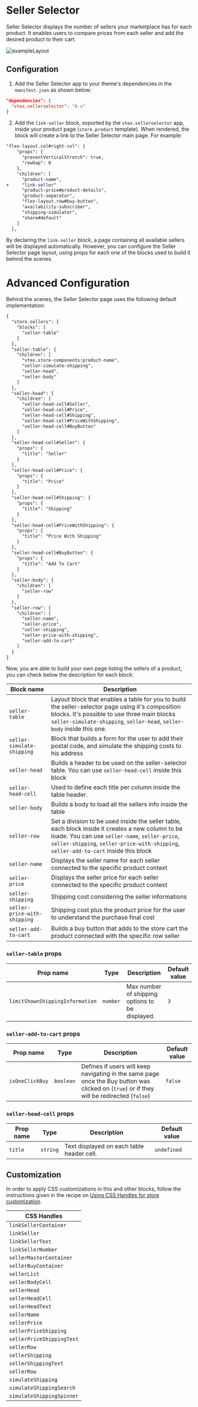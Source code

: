 # Seller Selector

Seller Selector displays the number of sellers your marketplace has for each product. It enables users to compare prices from each seller and add the desired product to their cart.

![exampleLayout](https://user-images.githubusercontent.com/53904010/78715148-595eea00-78f3-11ea-90fa-dc38c37a80d8.png)

## Configuration

1. Add the Seller Selector app to your theme's dependencies in the `manifest.json` as shown below:

```json
"dependencies": {
  "vtex.sellerselector": "0.x"
}
```

2. Add the `link-seller` block, exported by the `vtex.sellerselector` app, inside your product page (`store.product` template). When rendered, the block will create a link to the Seller Selector main page. For example:

```diff
"flex-layout.col#right-col": {
    "props": {
      "preventVerticalStretch": true,
      "rowGap": 0
    },
    "children": [
      "product-name",
+     "link-seller"
      "product-price#product-details",
      "product-separator",
      "flex-layout.row#buy-button",
      "availability-subscriber",
      "shipping-simulator",
      "share#default"
    ]
  },
```

By declaring the `link-seller` block, a page containing all available sellers will be displayed automatically. However, you can configure the Seller Selector page layout, using props for each one of the blocks used to build it behind the scenes. 


# Advanced Configuration
Behind the scenes, the Seller Selector page uses the following default implementation:

```diff
{
  "store.sellers": {
    "blocks": [
      "seller-table"
    ]
  },
  "seller-table": {
    "children": [
      "vtex.store-components:product-name",
      "seller-simulate-shipping",
      "seller-head",
      "seller-body"
    ]
  },
  "seller-head": {
    "children": [
      "seller-head-cell#Seller",
      "seller-head-cell#Price",
      "seller-head-cell#Shipping",
      "seller-head-cell#PriceWithShipping",
      "seller-head-cell#BuyButton"
    ]
  },
  "seller-head-cell#Seller": {
    "props": {
      "title": "Seller"
    }
  },
  "seller-head-cell#Price": {
    "props": {
      "title": "Price"
    }
  },
  "seller-head-cell#Shipping": {
    "props": {
      "title": "Shipping"
    }
  },
  "seller-head-cell#PriceWithShipping": {
    "props": {
      "title": "Price With Shipping"
    }
  },
  "seller-head-cell#BuyButton": {
    "props": {
      "title": "Add To Cart"
    }
  },
  "seller-body": {
    "children": [
      "seller-row"
    ]
  },
  "seller-row": {
    "children": [
      "seller-name",
      "seller-price",
      "seller-shipping",
      "seller-price-with-shipping",
      "seller-add-to-cart"
    ]
  }
}
```

Now, you are able to build your own page listing the sellers of a product, you can check below the description for each block:


| Block name   | Description  |
| -------- | ------------------------ |
| `seller-table`     |  Layout block that enables a table for you to build the seller-selector page using it's composition blocks. It's possible to use three main blocks `seller-simulate-shipping`, `seller-head`, `seller-body` inside this one.
| `seller-simulate-shipping`  | Block that builds a form for the user to add their postal code, and simulate the shipping costs to his address |
| `seller-head`  | Builds a header to be used on the seller-selector table. You can use `seller-head-cell` inside this block|
| `seller-head-cell` | Used to define each title per column inside the table header. |
| `seller-body`  | Builds a body to load all the sellers info inside the table |
| `seller-row`  | Set a division to be used inside the seller table, each block inside it creates a new column to be loade. You can use `seller-name`, `seller-price`, `seller-shipping`, `seller-price-with-shipping`, `seller-add-to-cart` inside this block |
| `seller-name` | Displays the seller name for each seller connected to the specific product context |
| `seller-price` | Displays the seller price for each seller connected to the specific product context |
| `seller-shipping` | Shipping cost considering the seller informations |
| `seller-price-with-shipping` | Shipping cost plus the product price for the user to understand the purchase final cost |
| `seller-add-to-cart` | Builds a buy button that adds to the store cart the product connected with the specific row seller  |


### `seller-table` props

| Prop name              | Type      | Description                                                                                                                                                                                                                                     | Default value |
| ---------------------- | --------- | ----------------------------------------------------------------------------------------------------------------------------------------------------------------------------------------------------------------------------------------------- | ------------- |
| `limitShownShippingInformation`       | `number`  | Max number of shipping options to be displayed.                                                                                                                                                                             | `3`         |


### `seller-add-to-cart` props

| Prop name              | Type      | Description                                                                                                                                                                                                                                     | Default value |
| ---------------------- | --------- | ----------------------------------------------------------------------------------------------------------------------------------------------------------------------------------------------------------------------------------------------- | ------------- |
| `isOneClickBuy`          | `boolean` | Defines if users will keep navigating in the same page once the Buy button was clicked on (`true`) or if they will be redirected (`false`)   | `false`         |



### `seller-head-cell` props

| Prop name              | Type      | Description                                                                                                                                                                                                                                     | Default value |
| ---------------------- | --------- | ----------------------------------------------------------------------------------------------------------------------------------------------------------------------------------------------------------------------------------------------- | ------------- |
| `title`     | `string`  | Text displayed on each table header cell. | `undefined`|                                                                                                                 



## Customization

In order to apply CSS customizations in this and other blocks, follow the instructions given in the recipe on [Using CSS Handles for store customization](https://vtex.io/docs/recipes/style/using-css-handles-for-store-customization).

| CSS Handles                     |
| ------------------------------- |
| `linkSellerContainer`           |
| `linkSeller`                    |
| `linkSellerText`                |
| `linkSellerNumber`              |
| `sellerMasterContainer`         |
| `sellerBuyContainer`            |
| `sellerList`                    |
| `sellerBodyCell`                |
| `sellerHead`                    |
| `sellerHeadCell`                |
| `sellerHeadText`                |
| `sellerName`                    |
| `sellerPrice`                   |
| `sellerPriceShipping`           |
| `sellerPriceShippingText`       |
| `sellerRow`                     |
| `sellerShipping`                |
| `sellerShippingText`            |
| `sellerRow`                     |
| `simulateShipping`              |
| `simulateShippingSearch`        |
| `simulateShippingSpinner`       |
